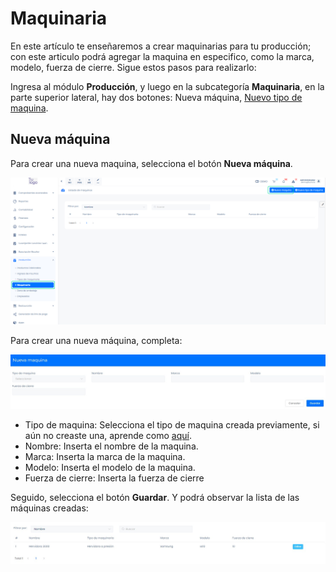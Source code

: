 # Maquinaria

En este artículo te enseñaremos a crear maquinarias para tu producción; con este articulo podrá agregar la maquina en especifico, como la marca, modelo, fuerza de cierre. Sigue estos pasos para realizarlo:

Ingresa al módulo **Producción**, y luego en la subcategoría **Maquinaria**, en la parte superior lateral, hay dos botones: Nueva máquina, [Nuevo tipo de maquina](#).

## Nueva máquina

Para crear una nueva maquina, selecciona el botón **Nueva máquina**.

![Alt text](img/maquinaria11.jpg)

Para crear una nueva máquina, completa:

![Alt text](img/maquinaria2.jpg)

- Tipo de maquina: Selecciona el tipo de maquina creada previamente, si aún no creaste una, aprende como [aquí](#).
- Nombre:  Inserta el nombre de la maquina.
- Marca: Inserta la marca de la maquina.
- Modelo: Inserta el modelo de la maquina.
- Fuerza de cierre: Inserta la fuerza de cierre

Seguido, selecciona el botón **Guardar**.  Y podrá observar la lista de las máquinas creadas:

![Alt text](img/maquinaria3.jpg)
